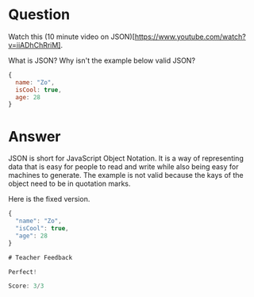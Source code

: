 # Question
Watch this (10 minute video on JSON)[https://www.youtube.com/watch?v=iiADhChRriM].

What is JSON? Why isn't the example below valid JSON?

```js
{
  name: "Zo",
  isCool: true,
  age: 28
}
```

# Answer
JSON is short for JavaScript Object Notation. It is a way of representing data that is easy for people to read and write while also being easy for machines to generate. The example is not valid because the kays of the object need to be in quotation marks.

Here is the fixed version.

```js
{
  "name": "Zo",
  "isCool": true,
  "age": 28
}

# Teacher Feedback

Perfect!

Score: 3/3